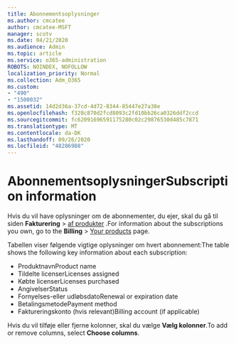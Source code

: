 ```yaml
---
title: Abonnementsoplysninger
ms.author: cmcatee
author: cmcatee-MSFT
manager: scotv
ms.date: 04/21/2020
ms.audience: Admin
ms.topic: article
ms.service: o365-administration
ROBOTS: NOINDEX, NOFOLLOW
localization_priority: Normal
ms.collection: Adm_O365
ms.custom:
- "490"
- "1500032"
ms.assetid: 14d2d36a-37cd-4d72-8344-85447e27a38e
ms.openlocfilehash: f328c870d2fcd8093c2fd10bb26ca0326ddf2ccd
ms.sourcegitcommit: fc62091696591175280c02c29876530d485c7871
ms.translationtype: MT
ms.contentlocale: da-DK
ms.lasthandoff: 09/26/2020
ms.locfileid: "48286988"
---
```

# <a name="subscription-information"></a><span data-ttu-id="ba927-102">Abonnementsoplysninger</span><span class="sxs-lookup"><span data-stu-id="ba927-102">Subscription information</span></span>

<span data-ttu-id="ba927-103">Hvis du vil have oplysninger om de abonnementer, du ejer, skal du gå til siden **Fakturering** \> [af produkter](https://go.microsoft.com/fwlink/p/?linkid=842054) .</span><span class="sxs-lookup"><span data-stu-id="ba927-103">For information about the subscriptions you own, go to the **Billing** \> [Your products](https://go.microsoft.com/fwlink/p/?linkid=842054) page.</span></span>
  
<span data-ttu-id="ba927-104">Tabellen viser følgende vigtige oplysninger om hvert abonnement:</span><span class="sxs-lookup"><span data-stu-id="ba927-104">The table shows the following key information about each subscription:</span></span>
  
- <span data-ttu-id="ba927-105">Produktnavn</span><span class="sxs-lookup"><span data-stu-id="ba927-105">Product name</span></span>
- <span data-ttu-id="ba927-106">Tildelte licenser</span><span class="sxs-lookup"><span data-stu-id="ba927-106">Licenses assigned</span></span>
- <span data-ttu-id="ba927-107">Købte licenser</span><span class="sxs-lookup"><span data-stu-id="ba927-107">Licenses purchased</span></span>
- <span data-ttu-id="ba927-108">Angivelser</span><span class="sxs-lookup"><span data-stu-id="ba927-108">Status</span></span>
- <span data-ttu-id="ba927-109">Fornyelses-eller udløbsdato</span><span class="sxs-lookup"><span data-stu-id="ba927-109">Renewal or expiration date</span></span>
- <span data-ttu-id="ba927-110">Betalingsmetode</span><span class="sxs-lookup"><span data-stu-id="ba927-110">Payment method</span></span>
- <span data-ttu-id="ba927-111">Faktureringskonto (hvis relevant)</span><span class="sxs-lookup"><span data-stu-id="ba927-111">Billing account (if applicable)</span></span>
 
<span data-ttu-id="ba927-112">Hvis du vil tilføje eller fjerne kolonner, skal du vælge **Vælg kolonner**.</span><span class="sxs-lookup"><span data-stu-id="ba927-112">To add or remove columns, select **Choose columns**.</span></span>